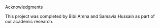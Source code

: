 Acknowledgments

This project was completed by Bibi Amna and Samavia Hussain as part of our academic research.

